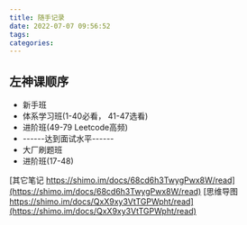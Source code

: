 ```yaml
---
title: 随手记录
date: 2022-07-07 09:56:52
tags:
categories:
---
```


## 左神课顺序
- 新手班
- 体系学习班(1-40必看， 41-47选看)
- 进阶班(49-79 Leetcode高频)
- ------达到面试水平------
- 大厂刷题班
- 进阶班(17-48)

[其它笔记 https://shimo.im/docs/68cd6h3TwygPwx8W/read](https://shimo.im/docs/68cd6h3TwygPwx8W/read)
[思维导图 https://shimo.im/docs/QxX9xy3VtTGPWpht/read](https://shimo.im/docs/QxX9xy3VtTGPWpht/read)
